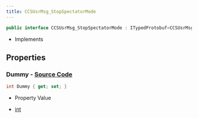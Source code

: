 ```yaml
---
title: CCSUsrMsg_StopSpectatorMode
---
```


```csharp
public interface CCSUsrMsg_StopSpectatorMode : ITypedProtobuf<CCSUsrMsg_StopSpectatorMode>, INativeHandle, INetMessage<CCSUsrMsg_StopSpectatorMode>, IDisposable
```

- Implements

## Properties

### **Dummy** - [Source Code](https://github.com/swiftly-solution/swiftlys2/blob/main/managed/src/SwiftlyS2.Generated/Protobufs/Interfaces/CCSUsrMsg_StopSpectatorMode.cs#L18)

```csharp
int Dummy { get; set; }
```

- Property Value

- [int](https://learn.microsoft.com/dotnet/api/system.int32)

